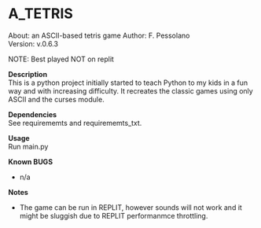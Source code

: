 # A_TETRIS 
About:      an ASCII-based tetris game 
Author:     F. Pessolano  
Version:    v.0.6.3

NOTE:       Best played NOT on replit  


**Description**  
This is a python project initially started to teach Python to my kids in a fun way and with increasing difficulty. 
It recreates the classic games using only ASCII and the curses module.  

**Dependencies**  
See requirememts and requirememts_txt. 

**Usage**  
Run main.py 

**Known BUGS**  
 - n/a

**Notes**  
 - The game can be run in REPLIT, however sounds will not work and it might be sluggish due to REPLIT performanmce throttling.



